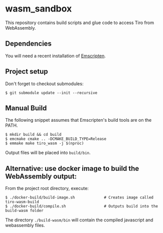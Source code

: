 # wasm_sandbox

This repository contains build scripts and glue code to access Tiro from WebAssembly.

## Dependencies

You will need a recent installation of [Emscripten](https://emscripten.org/).

## Project setup

Don't forget to checkout submodules:

    $ git submodule update --init --recursive

## Manual Build

The following snippet assumes that Emscripten's build tools are on the PATH.

    $ mkdir build && cd build
    $ emcmake cmake .. -DCMAKE_BUILD_TYPE=Release
    $ emmake make tiro_wasm -j $(nproc)

Output files will be placed into `build/bin`.

## Alternative: use docker image to build the WebAssembly output:

From the project root directory, execute:

    $ ./docker-build/build-image.sh             # Creates image called tiro-wasm-build
    $ ./docker-build/compile.sh                 # Outputs build into the build-wasm folder

The directory `./build-wasm/bin` will contain the compiled javascript and webassembly files.
